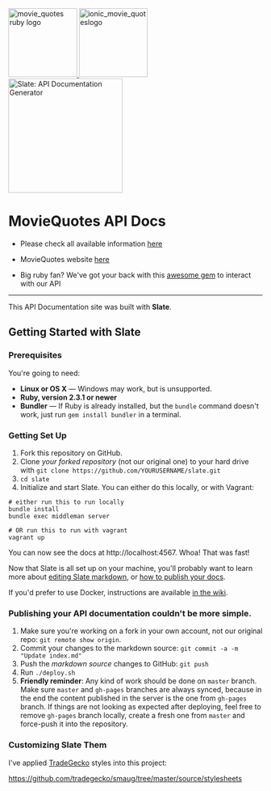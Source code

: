 <div align="left">
  <a href="https://github.com/juanroldan1989/movie_quotes">
    <img width="136" src="https://github.com/juanroldan1989/movie-quotes-api/raw/master/source/images/icon3.png" alt="movie_quotes ruby logo" />
    <img width="136" src="https://github.com/juanroldan1989/movie-quotes-api/raw/master/source/images/plus-logo.jpg" alt="ionic_movie_quoteslogo" />
    <img src="https://github.com/juanroldan1989/movie-quotes-api/raw/master/source/images/logo-slate.png" alt="Slate: API Documentation Generator" width="226">
  </a>
</div>

# MovieQuotes API Docs

* Please check all available information [here](http://juanroldan.com.ar/movie-quotes-api)

* MovieQuotes website [here](https://movie-quotes-app.herokuapp.com/)

* Big ruby fan? We've got your back with this [awesome gem](https://github.com/juanroldan1989/movie_quotes) to interact with our API

--------------------------------------------------------

This API Documentation site was built with **Slate**.

Getting Started with Slate
------------------------------

### Prerequisites

You're going to need:

 - **Linux or OS X** — Windows may work, but is unsupported.
 - **Ruby, version 2.3.1 or newer**
 - **Bundler** — If Ruby is already installed, but the `bundle` command doesn't work, just run `gem install bundler` in a terminal.

### Getting Set Up

1. Fork this repository on GitHub.
2. Clone *your forked repository* (not our original one) to your hard drive with `git clone https://github.com/YOURUSERNAME/slate.git`
3. `cd slate`
4. Initialize and start Slate. You can either do this locally, or with Vagrant:

```shell
# either run this to run locally
bundle install
bundle exec middleman server

# OR run this to run with vagrant
vagrant up
```

You can now see the docs at http://localhost:4567. Whoa! That was fast!

Now that Slate is all set up on your machine, you'll probably want to learn more about [editing Slate markdown](https://github.com/lord/slate/wiki/Markdown-Syntax), or [how to publish your docs](https://github.com/lord/slate/wiki/Deploying-Slate).

If you'd prefer to use Docker, instructions are available [in the wiki](https://github.com/lord/slate/wiki/Docker).

### Publishing your API documentation couldn't be more simple.

 1. Make sure you're working on a fork in your own account, not our original repo: `git remote show origin`.
 1. Commit your changes to the markdown source: `git commit -a -m "Update index.md"`
 2. Push the *markdown source* changes to GitHub: `git push`
 3. Run `./deploy.sh`
 4. **Friendly reminder**: Any kind of work should be done on `master` branch. Make sure `master` and `gh-pages` branches are always synced, because in the end the content published in the server is the one from `gh-pages` branch. If things are not looking as expected after deploying, feel free to remove `gh-pages` branch locally, create a fresh one from `master` and force-push it into the repository.


### Customizing Slate Them

I've applied [TradeGecko](http://developer.tradegecko.com/) styles into this project:

https://github.com/tradegecko/smaug/tree/master/source/stylesheets

